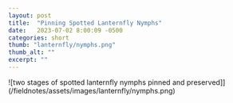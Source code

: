 ```yaml
---
layout: post
title:  "Pinning Spotted Lanternfly Nymphs"
date:   2023-07-02 8:00:09 -0500
categories: short
thumb: "lanternfly/nymphs.png"
thumb_alt: ""
excerpt: ""
---
```


![two stages of spotted lanternfly nymphs pinned and preserved]](/fieldnotes/assets/images/lanternfly/nymphs.png)
